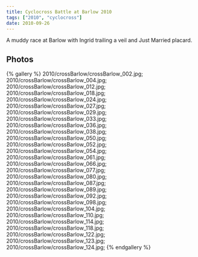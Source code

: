 ```yaml
---
title: Cyclocross Battle at Barlow 2010
tags: ["2010", "cyclocross"]
date: 2010-09-26
---
```

A muddy race at Barlow with Ingrid trailing a veil and Just Married placard.

## Photos 

{% gallery %} 
2010/crossBarlow/crossBarlow_002.jpg;
2010/crossBarlow/crossBarlow_004.jpg;
2010/crossBarlow/crossBarlow_012.jpg;
2010/crossBarlow/crossBarlow_018.jpg;
2010/crossBarlow/crossBarlow_024.jpg;
2010/crossBarlow/crossBarlow_027.jpg;
2010/crossBarlow/crossBarlow_029.jpg;
2010/crossBarlow/crossBarlow_033.jpg;
2010/crossBarlow/crossBarlow_036.jpg;
2010/crossBarlow/crossBarlow_038.jpg;
2010/crossBarlow/crossBarlow_050.jpg;
2010/crossBarlow/crossBarlow_052.jpg;
2010/crossBarlow/crossBarlow_054.jpg;
2010/crossBarlow/crossBarlow_061.jpg;
2010/crossBarlow/crossBarlow_066.jpg;
2010/crossBarlow/crossBarlow_077.jpg;
2010/crossBarlow/crossBarlow_080.jpg;
2010/crossBarlow/crossBarlow_087.jpg;
2010/crossBarlow/crossBarlow_089.jpg;
2010/crossBarlow/crossBarlow_092.jpg;
2010/crossBarlow/crossBarlow_098.jpg;
2010/crossBarlow/crossBarlow_104.jpg;
2010/crossBarlow/crossBarlow_110.jpg;
2010/crossBarlow/crossBarlow_114.jpg;
2010/crossBarlow/crossBarlow_118.jpg;
2010/crossBarlow/crossBarlow_122.jpg;
2010/crossBarlow/crossBarlow_123.jpg;
2010/crossBarlow/crossBarlow_124.jpg;
{% endgallery %}
